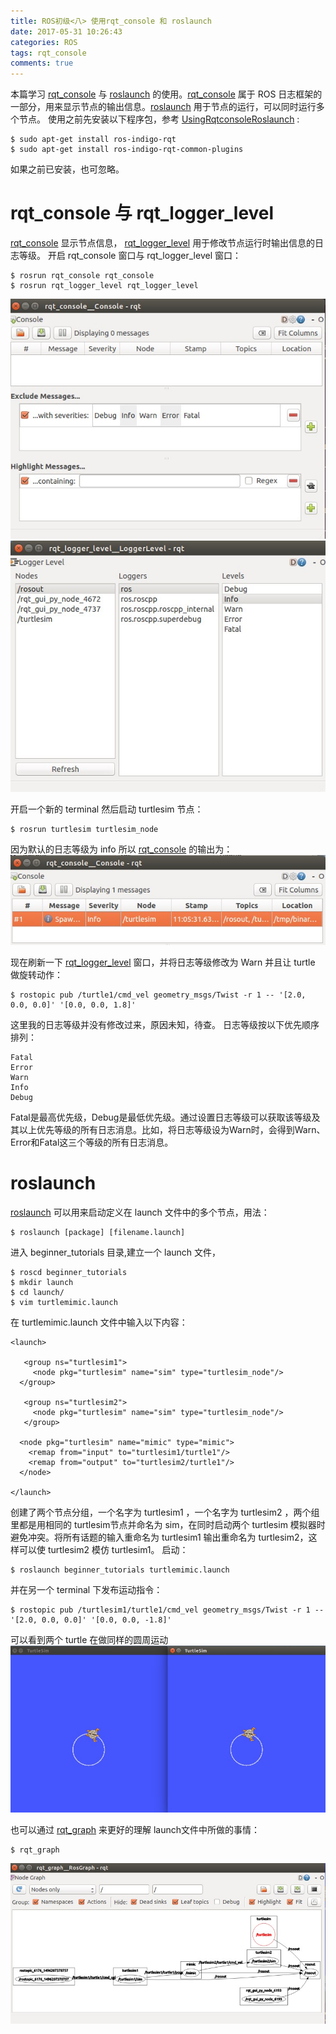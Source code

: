 ```yaml
---
title: ROS初级<八> 使用rqt_console 和 roslaunch
date: 2017-05-31 10:26:43
categories: ROS
tags: rqt_console 
comments: true
---
```

本篇学习 [rqt_console](http://wiki.ros.org/rqt_console) 与 [roslaunch](http://wiki.ros.org/roslaunch) 的使用。[rqt_console](http://wiki.ros.org/rqt_console) 属于 ROS 日志框架的一部分，用来显示节点的输出信息。[roslaunch](http://wiki.ros.org/roslaunch) 用于节点的运行，可以同时运行多个节点。
使用之前先安装以下程序包，参考 [UsingRqtconsoleRoslaunch](http://wiki.ros.org/cn/ROS/Tutorials/UsingRqtconsoleRoslaunch) :
   ```
 $ sudo apt-get install ros-indigo-rqt
 $ sudo apt-get install ros-indigo-rqt-common-plugins
   ```
<!--more-->
如果之前已安装，也可忽略。
# rqt_console 与 rqt_logger_level
[rqt_console](http://wiki.ros.org/rqt_console) 显示节点信息， [rqt_logger_level](http://wiki.ros.org/rqt_logger_level) 用于修改节点运行时输出信息的日志等级。
开启 rqt_console 窗口与 rqt_logger_level 窗口：
   ```
 $ rosrun rqt_console rqt_console
 $ rosrun rqt_logger_level rqt_logger_level
   ```
![](ros-primary-tutorial-8/rqtconsole.jpg)
![](ros-primary-tutorial-8/rqtloglevel.jpg)

开启一个新的 terminal 然后启动 turtlesim 节点：
   ```
 $ rosrun turtlesim turtlesim_node
   ```
因为默认的日志等级为 info 所以 [rqt_console](http://wiki.ros.org/rqt_console) 的输出为：
![](ros-primary-tutorial-8/info.jpg)

现在刷新一下 [rqt_logger_level](http://wiki.ros.org/rqt_logger_level) 窗口，并将日志等级修改为 Warn 并且让 turtle 做旋转动作：
   ```
 $ rostopic pub /turtle1/cmd_vel geometry_msgs/Twist -r 1 -- '[2.0, 0.0, 0.0]' '[0.0, 0.0, 1.8]'
   ```
 这里我的日志等级并没有修改过来，原因未知，待查。
日志等级按以下优先顺序排列：
   ```
 Fatal
 Error
 Warn
 Info
 Debug
   ```
Fatal是最高优先级，Debug是最低优先级。通过设置日志等级可以获取该等级及其以上优先等级的所有日志消息。比如，将日志等级设为Warn时，会得到Warn、Error和Fatal这三个等级的所有日志消息。
# roslaunch
[roslaunch](http://wiki.ros.org/roslaunch) 可以用来启动定义在 launch 文件中的多个节点，用法：
   ```
 $ roslaunch [package] [filename.launch]
   ```
进入 beginner_tutorials 目录,建立一个 launch 文件，
   ```
 $ roscd beginner_tutorials
 $ mkdir launch
 $ cd launch/
 $ vim turtlemimic.launch
   ```
在 turtlemimic.launch 文件中输入以下内容：
   ```
   <launch>
  
      <group ns="turtlesim1">
        <node pkg="turtlesim" name="sim" type="turtlesim_node"/>
     </group>
  
      <group ns="turtlesim2">
        <node pkg="turtlesim" name="sim" type="turtlesim_node"/>
      </group>
 
     <node pkg="turtlesim" name="mimic" type="mimic">
       <remap from="input" to="turtlesim1/turtle1"/>
       <remap from="output" to="turtlesim2/turtle1"/>
     </node>
 
  </launch>
   ```
创建了两个节点分组，一个名字为 turtlesim1 ，一个名字为 turtlesim2 ，两个组里都是用相同的  turtlesim节点并命名为 sim，在同时启动两个 turtlesim 模拟器时避免冲突。将所有话题的输入重命名为 turtlesim1 输出重命名为 turtlesim2，这样可以使 turtlesim2 模仿 turtlesim1。
启动：
   ```
 $ roslaunch beginner_tutorials turtlemimic.launch
   ```
 并在另一个 terminal 下发布运动指令：
   ```
 $ rostopic pub /turtlesim1/turtle1/cmd_vel geometry_msgs/Twist -r 1 -- '[2.0, 0.0, 0.0]' '[0.0, 0.0, -1.8]'
   ```
可以看到两个 turtle 在做同样的圆周运动![](ros-primary-tutorial-8/two.jpg)

也可以通过 [rqt_graph]() 来更好的理解 launch文件中所做的事情：
   ```
$ rqt_graph
   ```
![](ros-primary-tutorial-8/rqtgraph.jpg)

